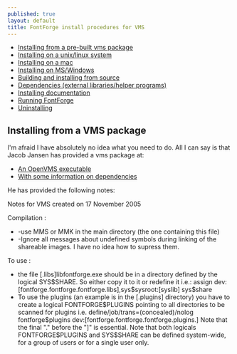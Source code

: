 ```yaml
---
published: true
layout: default
title: FontForge install procedures for VMS
---
```



-   [Installing from a pre-built vms package](#Installing)
-   [Installing on a unix/linux system](nix-install.html)
-   [Installing on a mac](mac-install.html)
-   [Installing on MS/Windows](ms-install.html)
-   [Building and installing from source](source-build.html)
-   [Dependencies (external libraries/helper
    programs)](source-build.html#Dependencies)
-   [Installing documentation](source-build.html#Documentation)
-   [Running FontForge](running.html)
-   [Uninstalling](uninstall.html)

Installing from a VMS package
-----------------------------

I'm afraid I have absolutely no idea what you need to do. All I can say
is that Jacob Jansen has provided a vms package at:

-   [An OpenVMS executable](ftp://nchrem.tnw.tudelft.nl/pfaedit/)
-   [With some information on
    dependencies](ftp://nchrem.tnw.tudelft.nl/openvms/software2.html#FONTFORGE)

He has provided the following notes:

Notes for VMS created on 17 November 2005

Compilation :

-   -use MMS or MMK in the main directory (the one containing this file)
-   -Ignore all messages about undefined symbols during linking of the
    shareable images. I have no idea how to supress them.

To use :

-   the file [.libs]libfontforge.exe should be in a directory defined by
    the logical SYS\$SHARE. So either copy it to it or redefine it i.e.:
    assign
    dev:[fontforge.fontforge.fontforge.libs],sys\$sysroot:[syslib]
    sys\$share
-   To use the plugins (an example is in the [.plugins] directory) you
    have to create a logical FONTFORGE\$PLUGINS pointing to all
    directories to be scanned for plugins i.e.
    define/job/trans=(concealed)/nolog fontforge\$plugins
    dev:[fontforge.fontforge.fontforge.plugins.] Note that the final "."
    before the "]" is essential. Note that both logicals
    FONTFORGE\$PLUGINS and SYS\$SHARE can be defined system-wide, for a
    group of users or for a single user only.


